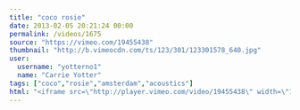 ```yaml
---
title: "coco rosie"
date: 2013-02-05 20:21:24 00:00
permalink: /videos/1675
source: "https://vimeo.com/19455438"
thumbnail: "http://b.vimeocdn.com/ts/123/301/123301578_640.jpg"
user:
  username: "yotterno1"
  name: "Carrie Yotter"
tags: ["coco","rosie","amsterdam","acoustics"]
html: "<iframe src=\"http://player.vimeo.com/video/19455438\" width=\"1280\" height=\"720\" frameborder=\"0\" webkitAllowFullScreen mozallowfullscreen allowFullScreen></iframe>"
---
```


